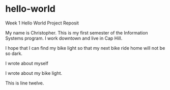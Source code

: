 # hello-world
Week 1 Hello World Project Reposit

My name is Christopher. This is my first semester of the Information Systems program. I work downtown and live in Cap Hill.

I hope that I can find my bike light so that my next bike ride home will not be so dark.

I wrote about myself

I wrote about my bike light.

This is line twelve.
